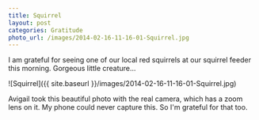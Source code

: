 ```yaml
---
title: Squirrel
layout: post
categories: Gratitude
photo_url: /images/2014-02-16-11-16-01-Squirrel.jpg
---
```


I am grateful for seeing one of our local red squirrels at our squirrel feeder
this morning. Gorgeous little creature...

![Squirrel]({{ site.baseurl }}/images/2014-02-16-11-16-01-Squirrel.jpg)

Avigail took this beautiful photo with the real camera, which has a zoom lens on
it. My phone could never capture this. So I'm grateful for that too.
